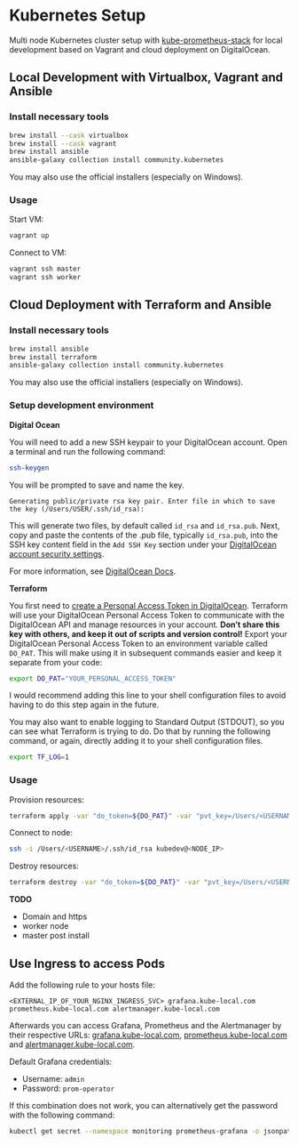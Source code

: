 # Kubernetes Setup

Multi node Kubernetes cluster setup with [kube-prometheus-stack](https://github.com/prometheus-operator/kube-prometheus) for local development based on Vagrant and cloud deployment on DigitalOcean.

## Local Development with Virtualbox, Vagrant and Ansible

### Install necessary tools

```sh
brew install --cask virtualbox
brew install --cask vagrant
brew install ansible
ansible-galaxy collection install community.kubernetes
```

You may also use the official installers (especially on Windows).

### Usage

Start VM:

```sh
vagrant up
```

Connect to VM:

```sh
vagrant ssh master
vagrant ssh worker
```

## Cloud Deployment with Terraform and Ansible

### Install necessary tools

```sh
brew install ansible
brew install terraform
ansible-galaxy collection install community.kubernetes
```

You may also use the official installers (especially on Windows).

### Setup development environment

**Digital Ocean**

You will need to add a new SSH keypair to your DigitalOcean account. Open a terminal and run the following command:

```sh
ssh-keygen
```

You will be prompted to save and name the key.

```
Generating public/private rsa key pair. Enter file in which to save the key (/Users/USER/.ssh/id_rsa): 
```

This will generate two files, by default called `id_rsa` and `id_rsa.pub`. Next, copy and paste the contents of the .pub file, typically `id_rsa.pub`, into the SSH key content field in the `Add SSH Key` section under your [DigitalOcean account security settings](https://cloud.digitalocean.com/account/security).

For more information, see [DigitalOcean Docs](https://docs.digitalocean.com/products/droplets/how-to/add-ssh-keys/to-account/).

**Terraform**

You first need to [create a Personal Access Token in DigitalOcean](https://docs.digitalocean.com/reference/api/create-personal-access-token/). Terraform will use your DigitalOcean Personal Access Token to communicate with the DigitalOcean API and manage resources in your account. **Don’t share this key with others, and keep it out of scripts and version control!** Export your DigitalOcean Personal Access Token to an environment variable called `DO_PAT`. This will make using it in subsequent commands easier and keep it separate from your code:

```sh
export DO_PAT="YOUR_PERSONAL_ACCESS_TOKEN"
```

I would recommend adding this line to your shell configuration files to avoid having to do this step again in the future.

You may also want to enable logging to Standard Output (STDOUT), so you can see what Terraform is trying to do. Do that by running the following command, or again, directly adding it to your shell configuration files.

```sh
export TF_LOG=1
```

### Usage

Provision resources:
```sh
terraform apply -var "do_token=${DO_PAT}" -var "pvt_key=/Users/<USERNAME>/.ssh/id_rsa" -var "pub_key=/Users/<USERNAME>/.ssh/id_rsa.pub" -auto-approve
```

Connect to node:
```sh
ssh -i /Users/<USERNAME>/.ssh/id_rsa kubedev@<NODE_IP>
```

Destroy resources:
```sh
terraform destroy -var "do_token=${DO_PAT}" -var "pvt_key=/Users/<USERNAME>/.ssh/id_rsa" -var "pub_key=/Users/<USERNAME>/.ssh/id_rsa.pub" -auto-approve
```

**TODO**
- Domain and https
- worker node
- master post install

## Use Ingress to access Pods

Add the following rule to your hosts file:

```
<EXTERNAL_IP_OF_YOUR_NGINX_INGRESS_SVC> grafana.kube-local.com prometheus.kube-local.com alertmanager.kube-local.com
```

Afterwards you can access Grafana, Prometheus and the Alertmanager by their respective URLs: [grafana.kube-local.com](http://grafana.kube-local.com), [prometheus.kube-local.com](http://prometheus.kube-local.com) and [alertmanager.kube-local.com](http://alertmanager.kube-local.com).

Default Grafana credentials:

- Username: `admin`
- Password: `prom-operator`

If this combination does not work, you can alternatively get the password with the following command:

```sh
kubectl get secret --namespace monitoring prometheus-grafana -o jsonpath="{.data.admin-password}" | base64 --decode ; echo
```